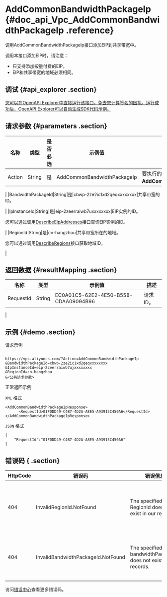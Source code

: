 # AddCommonBandwidthPackageIp {#doc_api_Vpc_AddCommonBandwidthPackageIp .reference}

调用AddCommonBandwidthPackageIp接口添加EIP到共享带宽中。

调用本接口添加EIP时，请注意：

-   只支持添加按量付费的EIP。
-   EIP和共享带宽的地域必须相同。

## 调试 {#api_explorer .section}

[您可以在OpenAPI Explorer中直接运行该接口，免去您计算签名的困扰。运行成功后，OpenAPI Explorer可以自动生成SDK代码示例。](https://api.aliyun.com/#product=Vpc&api=AddCommonBandwidthPackageIp&type=RPC&version=2016-04-28)

## 请求参数 {#parameters .section}

|名称|类型|是否必选|示例值|描述|
|--|--|----|---|--|
|Action|String|是|AddCommonBandwidthPackageIp|要执行的操作，取值： **AddCommonBandwidthPackageIp**。

 |
|BandwidthPackageId|String|是|cbwp-2ze2ic1xd2qeqxxxxxxxx|共享带宽的ID。

 |
|IpInstanceId|String|是|eip-2zeerraiwb7uxxxxxxxx|EIP实例的ID。

 您可以通过调用[DescribeEipAddresses](~~36018~~)接口查询EIP实例的ID。

 |
|RegionId|String|是|cn-hangzhou|共享带宽所在的地域。

 您可以通过调用[DescribeRegions](~~36063~~)接口获取地域ID。

 |

## 返回数据 {#resultMapping .section}

|名称|类型|示例值|描述|
|--|--|---|--|
|RequestId|String|EC0A01C5-62E2-4E50-B558-CDAA09094B96|请求ID。

 |

## 示例 {#demo .section}

请求示例

``` {#request_demo}

https://vpc.aliyuncs.com/?Action=AddCommonBandwidthPackageIp
&BandwidthPackageId=cbwp-2ze2ic1xd2qeqxxxxxxxx
&IpInstanceId=eip-2zeerraiwb7ujxxxxxxxx
&RegionId=cn-hangzhou
&<公共请求参数>

```

正常返回示例

`XML` 格式

``` {#xml_return_success_demo}
<AddCommonBandwidthPackageIpResponse>
      <RequestId>01FDDD49-C4B7-4D2A-A8E5-A93915C450A6</RequestId>
</AddCommonBandwidthPackageIpResponse>
```

`JSON` 格式

``` {#json_return_success_demo}
{
	"RequestId":"01FDDD49-C4B7-4D2A-A8E5-A93915C450A6"
}
```

## 错误码 { .section}

|HttpCode|错误码|错误信息|描述|
|--------|---|----|--|
|404|InvalidRegionId.NotFound|The specified RegionId does not exist in our records.|指定的 RegionId 不存在，请您检查此产品在该地域是否可用。|
|404|InvalidBandwidthPackageId.NotFound|The specified bandwidthPackageId does not exist in our records.|该共享带宽包不存在，请您检查输入参数是否正确。|

访问[错误中心](https://error-center.alibabacloud.com/status/product/Vpc)查看更多错误码。

